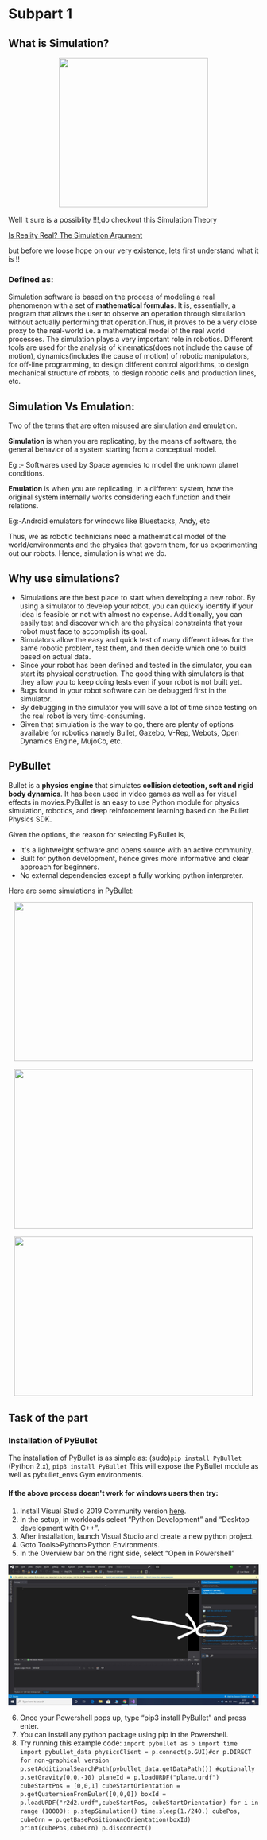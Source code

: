 # Subpart 1

## What is  Simulation?
<p align="center">
   <img  width="300" height="300" src="https://github.com/NiranthS/Pybullet-Camp/blob/master/Part1/Subpart%201/w_sim.jpg">
</p>

   Well it sure is a possiblity !!!,do checkout this Simulation Theory 
   
[Is Reality Real? The Simulation Argument](https://www.youtube.com/watch?v=tlTKTTt47WE)

but before we loose hope on our very existence, lets first understand what it is !!

### Defined as: 
   Simulation software is based on the process of modeling a real phenomenon with a set of **mathematical formulas**. It is, essentially, a program that allows the user to observe an operation through simulation without actually performing that operation.Thus, it proves to be a very close proxy to the real-world i.e. a mathematical model of the real world processes. The simulation plays a very important role in robotics. Different tools are used for the analysis of kinematics(does not include the cause of motion), dynamics(includes the cause of motion) of robotic manipulators, for off-line programming, to design different control algorithms, to design mechanical structure of robots, to design robotic cells and production lines, etc.


## Simulation Vs Emulation:
Two of the terms that are often misused are simulation and emulation.

**Simulation** is when you are replicating, by the means of software, the general behavior of a system starting from a conceptual model.

Eg :- Softwares used by Space agencies to model the unknown planet conditions.

**Emulation** is when you are replicating, in a different system, how the original system internally works considering each function and their relations.

Eg:-Android emulators for windows like Bluestacks, Andy, etc

Thus, we as robotic technicians need a mathematical model of the world/environments and the physics that govern them, for us experimenting out our robots. Hence, simulation is what we do.

## Why use simulations?

* Simulations are the best place to start when developing a new robot. By using a simulator to develop your robot, you can quickly identify if your idea is feasible or not with almost no expense. Additionally, you can easily test and discover which are the physical constraints that your robot must face to accomplish its goal.
* Simulators allow the easy and quick test of many different ideas for the same robotic problem, test them, and then decide which one to build based on actual data.
* Since your robot has been defined and tested in the simulator, you can start its physical construction. The good thing with simulators is that they allow you to keep doing tests even if your robot is not built yet.
* Bugs found in your robot software can be debugged first in the simulator.
* By debugging in the simulator you will save a lot of time since testing on the real robot is very time-consuming.
* Given that simulation is the way to go, there are plenty of options available for robotics  namely Bullet, Gazebo, V-Rep, Webots, Open Dynamics Engine, MujoCo, etc.

## PyBullet
Bullet is a **physics engine** that simulates **collision detection, soft and rigid body dynamics**. It has been used in video games as well as for visual effects in movies.PyBullet is an easy to use Python module for physics simulation, robotics, and deep reinforcement learning based on the Bullet Physics SDK.

Given the options, the reason for selecting PyBullet is,
* It's a lightweight software and opens source with an active community.
* Built for python development, hence gives more informative and clear approach for beginners. 
* No external dependencies except a fully working python interpreter.

Here are some simulations in PyBullet:

<p align="center">
   <img width="480" height="320" src="gif01.gif">
</p>
<p align="center">
   <img width="480" height="320" src="gif02.gif">
</p>
<p align="center">
   <img width="480" height="320" src="gif03.gif">
</p>


## Task of the part

### Installation of PyBullet

The installation of PyBullet is as simple as:
(sudo)`pip install PyBullet` (Python 2.x), 
`pip3 install PyBullet`
This will expose the PyBullet module as well as pybullet_envs Gym environments.

#### If the above process doesn't work for windows users then try: 

1. Install Visual Studio 2019 Community version [here](https://visualstudio.microsoft.com/downloads/).
2. In the setup, in workloads select “Python Development” and “Desktop development with C++”.
3. After installation, launch Visual Studio and create a new python project.
4. Goto Tools>Python>Python Environments.
5. In the Overview bar on the right side, select “Open in Powershell”
<p align="center">
   <img  src="Powershell.jpg">
</p>

6. Once your Powershell pops up, type “pip3 install PyBullet” and press enter.
7. You can install any python package using pip in the Powershell.
8. Try running this example code:
`import pybullet as p
import time
import pybullet_data
physicsClient = p.connect(p.GUI)#or p.DIRECT for non-graphical version
p.setAdditionalSearchPath(pybullet_data.getDataPath()) #optionally
p.setGravity(0,0,-10)
planeId = p.loadURDF("plane.urdf")
cubeStartPos = [0,0,1]
cubeStartOrientation = p.getQuaternionFromEuler([0,0,0])
boxId = p.loadURDF("r2d2.urdf",cubeStartPos, cubeStartOrientation)
for i in range (10000):
    p.stepSimulation()
    time.sleep(1./240.)
cubePos, cubeOrn = p.getBasePositionAndOrientation(boxId)
print(cubePos,cubeOrn)
p.disconnect()
`


